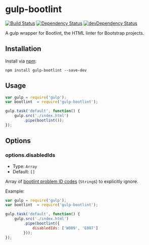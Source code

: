 # gulp-bootlint
[![Build Status](https://travis-ci.org/tschortsch/gulp-bootlint.svg?branch=master)](https://travis-ci.org/tschortsch/gulp-bootlint) [![Dependency Status](https://david-dm.org/tschortsch/gulp-bootlint.svg)](https://david-dm.org/tschortsch/gulp-bootlint) [![devDependency Status](https://david-dm.org/tschortsch/gulp-bootlint/dev-status.svg)](https://david-dm.org/tschortsch/gulp-bootlint#info=devDependencies)

A gulp wrapper for Bootlint, the HTML linter for Bootstrap projects.

## Installation

Install via [npm](https://npmjs.org/package/gulp-bootlint):

```
npm install gulp-bootlint --save-dev
```

## Usage

```javascript
var gulp = require('gulp');
var bootlint  = require('gulp-bootlint');

gulp.task('default', function() {
    gulp.src('./index.html')
        .pipe(bootlint());
});
```

## Options

### options.disabledIds

* Type: `Array`
* Default: `[]`

Array of [bootlint problem ID codes](https://github.com/twbs/bootlint/wiki) (`String`s) to explicitly ignore.

Example:

```javascript
var gulp = require('gulp');
var bootlint  = require('gulp-bootlint');

gulp.task('default', function() {
    gulp.src('./index.html')
        .pipe(bootlint({
            disabledIds: ['W009', 'E007']
        }));
});

```
